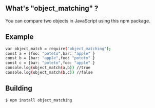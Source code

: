 ## What's "object_matching" ?
You can compare two objects in JavaScript using this npm package.

## Example
```bash
var object_match = require("object_matching");
const a = {foo: "poteto",bar: "apple" }
const b = {bar: "apple",foo: "poteto" }
const c = {bar: "poteto",foo: "apple" }
console.log(object_match(a,b)) //true
console.log(object_match(b,c)) //false
```

## Building
```bash
$ npm install object_matching
```

